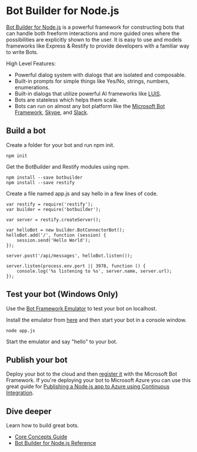 # Bot Builder for Node.js
[Bot Builder for Node.js](http://docs.botframework.com/builder/node/overview/) is a powerful framework for constructing bots that can handle both freeform interactions and more guided ones where the possibilities are explicitly shown to the user. It is easy to use and models frameworks like Express & Restify to provide developers with a familiar way to write Bots.

High Level Features:

* Powerful dialog system with dialogs that are isolated and composable.
* Built-in prompts for simple things like Yes/No, strings, numbers, enumerations.
* Built-in dialogs that utilize powerful AI frameworks like [LUIS](http://luis.ai).
* Bots are stateless which helps them scale.
* Bots can run on almost any bot platform like the [Microsoft Bot Framework](http://botframework.com), [Skype](http://skype.com), and [Slack](http://slack.com).
 
## Build a bot
Create a folder for your bot and run npm init.

    npm init
    
Get the BotBuilder and Restify modules using npm.

    npm install --save botbuilder
    npm install --save restify
    
Create a file named app.js and say hello in a few lines of code.
 
    var restify = require('restify');
    var builder = require('botbuilder');

    var server = restify.createServer();

    var helloBot = new builder.BotConnectorBot();
    helloBot.add('/', function (session) {
        session.send('Hello World');
    });

    server.post('/api/messages', helloBot.listen());

    server.listen(process.env.port || 3978, function () {
        console.log('%s listening to %s', server.name, server.url); 
    });

## Test your bot (Windows Only)
Use the [Bot Framework Emulator](http://docs.botframework.com/connector/tools/bot-framework-emulator/) to test your bot on localhost. 

Install the emulator from [here](http://aka.ms/bf-bc-emulator) and then start your bot in a console window.

    node app.js
    
Start the emulator and say "hello" to your bot.

## Publish your bot
Deploy your bot to the cloud and then [register it](http://docs.botframework.com/connector/getstarted/#registering-your-bot-with-the-microsoft-bot-framework) with the Microsoft Bot Framework. If you're deploying your bot to Microsoft Azure you can use this great guide for [Publishing a Node.js app to Azure using Continuous Integration](https://blogs.msdn.microsoft.com/sarahsays/2015/08/31/building-your-first-node-js-app-and-publishing-to-azure/).

## Dive deeper
Learn how to build great bots.

* [Core Concepts Guide](http://docs.botframework.com/builder/node/guides/core-concepts/)
* [Bot Builder for Node.js Reference](http://docs.botframework.com/sdkreference/nodejs/modules/_botbuilder_d_.html)
